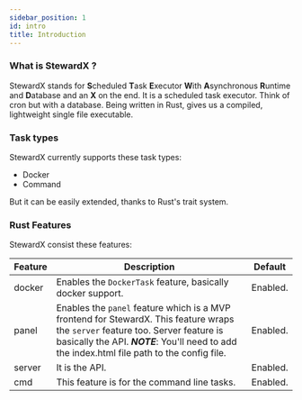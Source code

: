 ```yaml
---
sidebar_position: 1
id: intro
title: Introduction
---
```


### What is StewardX ?
StewardX stands for **S**cheduled **T**ask **E**xecutor **W**ith **A**synchronous **R**untime and **D**atabase and an **X** on the end. It is a scheduled task executor. Think of cron but with a database. Being written in Rust, gives us a compiled, lightweight single file executable.

### Task types
StewardX currently supports these task types:
- Docker
- Command

But it can be easily extended, thanks to Rust's trait system.

### Rust Features
StewardX consist these features:

| Feature 	| Description 	| Default 	|
|-	|-	|-	|
| docker 	| Enables the `DockerTask` feature, basically docker support. 	| Enabled. 	|
| panel 	| Enables the `panel` feature which is a MVP frontend for StewardX. This feature wraps the `server` feature too. Server feature is basically the API. ***NOTE***: You'll need to add the index.html file path to the config file. 	| Enabled. 	|
| server 	| It is the API. 	| Enabled. 	|
| cmd 	| This feature is for the command line tasks. 	| Enabled. 	|
